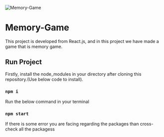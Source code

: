 ![Memory-Game](https://github.com/Sahil-2703/Memory_game/assets/117385977/cab92722-225e-436b-bbaf-08f224ed2b65)

# Memory-Game

This project is developed from React.js, and in this project we have made a game that is memory game.

## Run Project

Firstly, install the node_modules in your directory after cloning this repository.(Use below code to install).

### `npm i`


Run the below command in your terminal

### `npm start`

If there is some error you are facing regarding the packages than cross-check all the packagess
